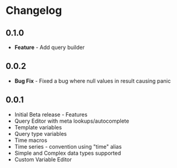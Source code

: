 # Changelog

## 0.1.0

- **Feature** - Add query builder

## 0.0.2

- **Bug Fix** - Fixed a bug where null values in result causing panic

## 0.0.1

- Initial Beta release - Features
- Query Editor with meta lookups/autocomplete
- Template variables
- Query type variables
- Time macros
- Time series - convention using "time" alias
- Simple and Complex data types supported
- Custom Variable Editor
